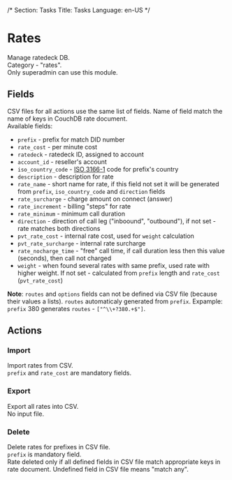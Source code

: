 /*
Section: Tasks
Title: Tasks
Language: en-US
*/

# Rates

Manage ratedeck DB.  
Category - "rates".  
Only superadmin can use this module. 

## Fields

CSV files for all actions use the same list of fields. Name of field match the name of keys in CouchDB rate document.  
Available fields:
* `prefix` - prefix for match DID number
* `rate_cost` - per minute cost
* `ratedeck` -  ratedeck ID, assigned to account
* `account_id` - reseller's account
* `iso_country_code` - [ISO 3166-1](https://en.wikipedia.org/wiki/ISO_3166-1#Officially_assigned_code_elements) code for prefix's country
* `description` - description for rate
* `rate_name` - short name for rate, if this field not set it will be generated from `prefix`, `iso_country_code` and `direction` fields
* `rate_surcharge` - charge amount on connect (answer)
* `rate_increment` - billing "steps" for rate
* `rate_minimum` - minimum call duration
* `direction` - direction of call leg ("inboound", "outbound"), if not set - rate matches both directions
* `pvt_rate_cost` - internal rate cost, used for `weight` calculation
* `pvt_rate_surcharge` - internal rate surcharge
* `rate_nocharge_time` - "free" call time, if call duration less then this value (seconds), then call not charged
* `weight` - when found several rates with same prefix, used rate with higher weight. If not set - calculated from `prefix` length and `rate_cost` (`pvt_rate_cost`)

**Note**: `routes` and `options` fields can not be defined via CSV file (because their values a lists). 
`routes` automaticaly generated from `prefix`. Expample: `prefix` 380 generates `routes` - `["^\\+?380.+$"]`.  

## Actions

### Import

Import rates from CSV.  
`prefix` and `rate_cost` are mandatory fields.

### Export

Export all rates into CSV.  
No input file.

### Delete

Delete rates for prefixes in CSV file.  
`prefix` is mandatory field.  
Rate deleted only if all defined fields in CSV file match appropriate keys in rate document. Undefined field in CSV file means "match any".
